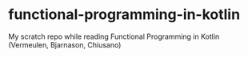 # functional-programming-in-kotlin
My scratch repo while reading Functional Programming in Kotlin (Vermeulen, Bjarnason, Chiusano)
